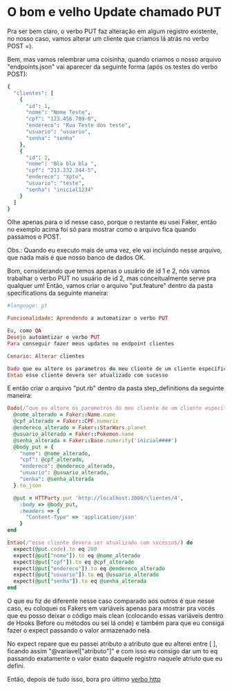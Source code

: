 # O bom e velho Update chamado PUT

Pra ser bem claro, o verbo PUT faz alteração em algum registro existente, no nosso caso, vamos alterar um cliente que criamos lá atrás no verbo POST =).

Bem, mas vamos relembrar uma coisinha, quando criamos o nosso arquivo "endpoints.json" vai aparecer da seguinte forma (após os testes do verbo POST):

```ruby
{
  "clientes": [
    {
      "id": 1,
      "nome": "Nome Teste",
      "cpf": "123.456.789-0",
      "endereco": "Rua Teste dos teste",
      "usuario": "usuario",
      "senha": "senha"
    },
    {
      "id": 2,
      "nome": "Bla bla bla ",
      "cpf": "213.232.344-5",
      "endereco": "Xpto",
      "usuario": "teste",
      "senha": "inicial1234"
    }
  ]
}
```

Olhe apenas para o id nesse caso, porque o restante eu usei Faker, então no exemplo acima foi só para mostrar como o arquivo fica quando passamos o POST.

Obs.: Quando eu executo mais de uma vez, ele vai incluindo nesse arquivo, que nada mais é que nosso banco de dados OK.

Bom, considerando que temos apenas o usuário de id 1 e 2, nós vamos trabalhar o verbo PUT no usuário de id 2, mas conceitualmente serve pra qualquer um! Então, vamos criar o arquivo "put.feature" dentro da pasta specifications da seguinte maneira:

```ruby
#language: pt

Funcionalidade: Aprendendo a automatizar o verbo PUT

Eu, como QA
Desejo autoamtizar o verbo PUT
Para conseguir fazer meus updates no endpoint clientes

Cenario: Alterar clientes

Dado que eu altere os parametros do meu cliente de um cliente específico
Entao esse cliente devera ser atualizado com sucesso
```

E então criar o arquivo "put.rb" dentro da pasta step_definitions da seguinte maneira:

```ruby
Dado(/^que eu altere os parametros do meu cliente de um cliente específico$/) do
  @nome_alterado = Faker::Name.name
  @cpf_alterado = Faker::CPF.numeric
  @endereco_alterado = Faker::StarWars.planet
  @usuario_alterado = Faker::Pokemon.name
  @senha_alterada = Faker::Base.numerify('inicial####')
  @body_put = {
    "nome": @nome_alterado,
    "cpf": @cpf_alterado,
    "endereco": @endereco_alterado,
    "usuario": @usuario_alterado,
    "senha": @senha_alterada
  }.to_json

  @put = HTTParty.put 'http://localhost:3000/clientes/4',
    :body => @body_put,
    :headers => {
      "Content-Type" => 'application/json'
    }
end

Entao(/^esse cliente devera ser atualizado com sucesso$/) do
  expect(@put.code).to eq 200
  expect(@put["nome"]).to eq @nome_alterado
  expect(@put["cpf"]).to eq @cpf_alterado
  expect(@put["endereco"]).to eq @endereco_alterado
  expect(@put["usuario"]).to eq @usuario_alterado
  expect(@put["senha"]).to eq @senha_alterada
end
```

O que eu fiz de diferente nesse caso comparado aos outros é que nesse caso, eu coloquei os Fakers em variáveis apenas para mostrar pra vocês que eu posso deixar o código mais clean (colocando essas variáveis dentro de Hooks Before ou métodos ou sei lá onde) e também para que eu consiga fazer o expect passando o valor armazenado nela.

No expect repare que eu passei atributo a atributo que eu alterei entre [ ], ficando assim "@variavel["atributo"]" e com isso eu consigo dar um to eq passando exatamente o valor exato daquele registro naquele atriuto que eu defini.

Então, depois de tudo isso, bora pro último [verbo http](https://github.com/thiagomarquessp/httpartyforall/blob/master/Exemplo_DELETE_feature_steps.md)
